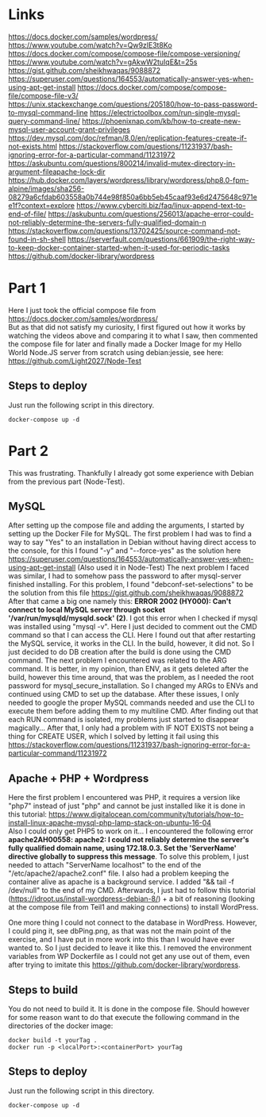 # Links
https://docs.docker.com/samples/wordpress/
https://www.youtube.com/watch?v=Qw9zlE3t8Ko
https://docs.docker.com/compose/compose-file/compose-versioning/
https://www.youtube.com/watch?v=gAkwW2tuIqE&t=25s
https://gist.github.com/sheikhwaqas/9088872
https://superuser.com/questions/164553/automatically-answer-yes-when-using-apt-get-install 
https://docs.docker.com/compose/compose-file/compose-file-v3/
https://unix.stackexchange.com/questions/205180/how-to-pass-password-to-mysql-command-line
https://electrictoolbox.com/run-single-mysql-query-command-line/
https://phoenixnap.com/kb/how-to-create-new-mysql-user-account-grant-privileges
https://dev.mysql.com/doc/refman/8.0/en/replication-features-create-if-not-exists.html
https://stackoverflow.com/questions/11231937/bash-ignoring-error-for-a-particular-command/11231972
https://askubuntu.com/questions/800214/invalid-mutex-directory-in-argument-fileapache-lock-dir
https://hub.docker.com/layers/wordpress/library/wordpress/php8.0-fpm-alpine/images/sha256-08279a6cfdab603558a0b744e98f850a6bb5eb45caaf93e6d2475648c971ee1f?context=explore
https://www.cyberciti.biz/faq/linux-append-text-to-end-of-file/
https://askubuntu.com/questions/256013/apache-error-could-not-reliably-determine-the-servers-fully-qualified-domain-n
https://stackoverflow.com/questions/13702425/source-command-not-found-in-sh-shell
https://serverfault.com/questions/661909/the-right-way-to-keep-docker-container-started-when-it-used-for-periodic-tasks
https://github.com/docker-library/wordpress

# Part 1
Here I just took the official compose file from https://docs.docker.com/samples/wordpress/  
But as that did not satisfy my curiosity, I first figured out how it works by watching the videos above and comparing it to what I saw, then commented the compose file for later and finally made a Docker Image for my Hello World Node.JS server from scratch using debian:jessie, see here: https://github.com/Light2027/Node-Test

## Steps to deploy
Just run the following script in this directory.
```console
docker-compose up -d
```

# Part 2
This was frustrating. Thankfully I already got some experience with Debian from the previous part (Node-Test).

## MySQL
After setting up the compose file and adding the arguments, I started by setting up the Docker File for MySQL. The first problem I had was to find a way to say "Yes" to an installation in Debian without having direct access to the console, for this I found "-y" and "--force-yes" as the solution here https://superuser.com/questions/164553/automatically-answer-yes-when-using-apt-get-install (Also used it in Node-Test) 
The next problem I faced was similar, I had to somehow pass the password to after mysql-server finished installing. For this problem, I found "debconf-set-selections" to be the solution from this file https://gist.github.com/sheikhwaqas/9088872  
After that came a big one namely this: **ERROR 2002 (HY000): Can't connect to local MySQL server through socket '/var/run/mysqld/mysqld.sock' (2)**. I got this error when I checked if mysql was installed using "mysql -v". Here I just decided to comment out the CMD command so that I can access the CLI. Here I found out that after restarting the MySQL service, it works in the CLI. In the build, however, it did not. So I just decided to do DB creation after the build is done using the CMD command. The next problem I encountered was related to the ARG command. It is better, in my opinion, than ENV, as it gets deleted after the build, however this time around, that was the problem, as I needed the root password for mysql_secure_installation. So I changed my ARGs to ENVs and continued using CMD to set up the database. After these issues, I only needed to google the proper MySQL commands needed and use the CLI to execute them before adding them to my multiline CMD. After finding out that each RUN command is isolated, my problems just started to disappear magically... After that, I only had a problem with IF NOT EXISTS not being a thing for CREATE USER, which I solved by letting it fail using this https://stackoverflow.com/questions/11231937/bash-ignoring-error-for-a-particular-command/11231972

## Apache + PHP + Wordpress
Here the first problem I encountered was PHP, it requires a version like "php7" instead of just "php" and cannot be just installed like it is done in this tutorial: https://www.digitalocean.com/community/tutorials/how-to-install-linux-apache-mysql-php-lamp-stack-on-ubuntu-16-04  
Also I could only get PHP5 to work on it...
I encountered the following error **apache2AH00558: apache2: I could not reliably determine the server's fully qualified domain name, using 172.18.0.3. Set the 'ServerName' directive globally to suppress this message**. To solve this problem, I just needed to attach "ServerName localhost" to the end of the "/etc/apache2/apache2.conf" file.
I also had a problem keeping the container alive as apache is a background service. I added "&& tail -f /dev/null" to the end of my CMD.
Afterwards, I just had to follow this tutorial (https://idroot.us/install-wordpress-debian-8/) + a bit of reasoning (looking at the compose file from Teil1 and making connections) to install WordPress.

One more thing I could not connect to the database in WordPress. However, I could ping it, see dbPing.png, as that was not the main point of the exercise, and I have put in more work into this than I would have ever wanted to. So I just decided to leave it like this.
I removed the environment variables from WP Dockerfile as I could not get any use out of them, even after trying to imitate this https://github.com/docker-library/wordpress.

## Steps to build
You do not need to build it. It is done in the compose file.
Should however for some reason want to do that execute the following command in the directories of the docker image:
```console
docker build -t yourTag .
docker run -p <localPort>:<containerPort> yourTag
```

## Steps to deploy
Just run the following script in this directory.
```console
docker-compose up -d
```